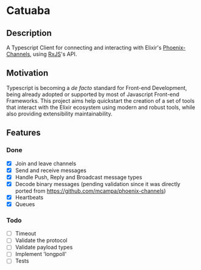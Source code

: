 # Catuaba

## Description
A Typescript Client for connecting and interacting with Elixir's [Phoenix-Channels](https://hexdocs.pm/phoenix/channels.html), using [RxJS](https://rxjs-dev.firebaseapp.com/guide/overview)'s API.

## Motivation
Typescript is becoming a _de facto_ standard for Front-end Development, being already adopted or  supported by most of Javascript Front-end Frameworks. This project aims help quickstart the creation of a set of tools that interact with the Elixir ecosystem using modern and robust tools, while also providing extensibility maintainability.


## Features

### Done
- [x] Join and leave channels
- [x] Send and receive messages
- [x] Handle Push, Reply and Broadcast message types
- [x] Decode binary messages (pending validation since it was directly ported from https://github.com/mcampa/phoenix-channels)
- [x] Heartbeats
- [x] Queues

### Todo
- [ ] Timeout
- [ ] Validate the protocol
- [ ] Validate payload types
- [ ] Implement 'longpoll'
- [ ] Tests
